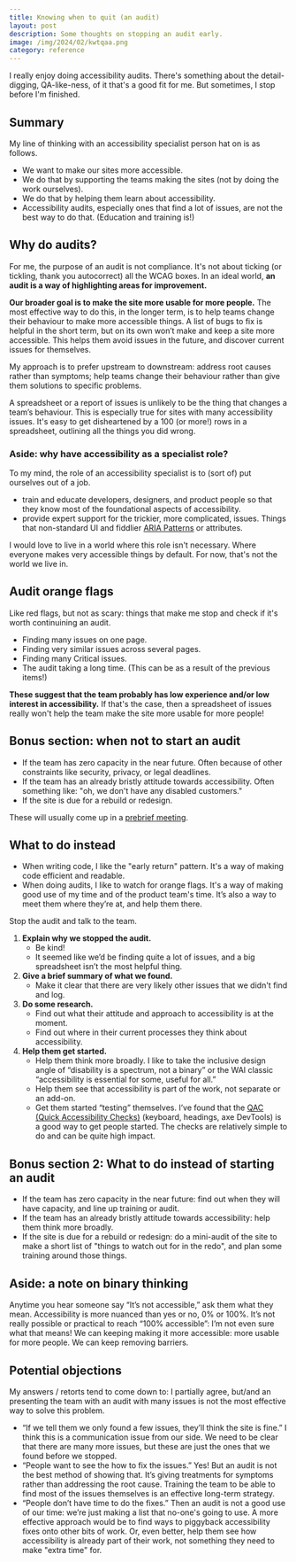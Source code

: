 ```yaml
---
title: Knowing when to quit (an audit)
layout: post
description: Some thoughts on stopping an audit early.
image: /img/2024/02/kwtqaa.png
category: reference
---
```


I really enjoy doing accessibility audits. There's something about the detail-digging, QA-like-ness, of it that's a good fit for me. But sometimes, I stop before I'm finished.

## Summary

My line of thinking with an accessibility specialist person hat on is as follows.

- We want to make our sites more accessible.
- We do that by supporting the teams making the sites (not by doing the work ourselves).
- We do that by helping them learn about accessibility.
- Accessibility audits, especially ones that find a lot of issues, are not the best way to do that. (Education and training is!)

## Why do audits?

For me, the purpose of an audit is not compliance. It's not about ticking (or tickling, thank you autocorrect) all the WCAG boxes. In an ideal world, **an audit is a way of highlighting areas for improvement.**

**Our broader goal is to make the site more usable for more people.** The most effective way to do this, in the longer term, is to help teams change their behaviour to make more accessible things. A list of bugs to fix is helpful in the short term, but on its own won’t make and keep a site more accessible. This helps them avoid issues in the future, and discover current issues for themselves.

My approach is to prefer upstream to downstream: address root causes rather than symptoms; help teams change their behaviour rather than give them solutions to specific problems.

A spreadsheet or a report of issues is unlikely to be the thing that changes a team’s behaviour. This is especially true for sites with many accessibility issues. It's easy to get disheartened by a 100 (or more!) rows in a spreadsheet, outlining all the things you did wrong.

### Aside: why have accessibility as a specialist role?

To my mind, the role of an accessibility specialist is to (sort of) put ourselves out of a job. 

- train and educate developers, designers, and product people so that they know most of the foundational aspects of accessibility.
- provide expert support for the trickier, more complicated, issues. Things that non-standard UI and fiddlier [ARIA Patterns](https://www.w3.org/WAI/ARIA/apg/patterns/) or attributes.

I would love to live in a world where this role isn't necessary. Where everyone makes very accessible things by default. For now, that's not the world we live in.

## Audit orange flags

Like red flags, but not as scary: things that make me stop and check if it's worth continuining an audit.

- Finding many issues on one page.
- Finding very similar issues across several pages.
- Finding many Critical issues.
- The audit taking a long time. (This can be as a result of the previous items!)

**These suggest that the team probably has low experience and/or low interest in accessibility.** If that's the case, then a spreadsheet of issues really won't help the team make the site more usable for more people!

## Bonus section: when not to start an audit

- If the team has zero capacity in the near future. Often because of other constraints like security, privacy, or legal deadlines.
- If the team has an already bristly attitude towards accessibility. Often something like: "oh, we don't have any disabled customers."
- If the site is due for a rebuild or redesign.

These will usually come up in a [prebrief meeting](/2023/12/03/accessibility-audit-prebrief/).

## What to do instead

- When writing code, I like the "early return" pattern. It's a way of making code efficient and readable.
- When doing audits, I like to watch for orange flags. It's a way of making good use of my time and of the product team's time. It’s also a way to meet them where they’re at, and help them there.

Stop the audit and talk to the team.

1. **Explain why we stopped the audit.**
    - Be kind!
    - It seemed like we’d be finding quite a lot of issues, and a big spreadsheet isn’t the most helpful thing.
2. **Give a brief summary of what we found.**
    - Make it clear that there are very likely other issues that we didn't find and log.
3. **Do some research.**
    - Find out what their attitude and approach to accessibility is at the moment.
    - Find out where in their current processes they think about accessibility.
4. **Help them get started.**
    - Help them think more broadly. I like to take the inclusive design angle of “disability is a spectrum, not a binary” or the WAI classic “accessibility is essential for some, useful for all.”
    - Help them see that accessibility is part of the work, not separate or an add-on.
    - Get them started “testing” themselves. I’ve found that the [QAC (Quick Accessibility Checks)](/2021/12/13/qac/) (keyboard, headings, axe DevTools) is a good way to get people started. The checks are relatively simple to do and can be quite high impact.

## Bonus section 2: What to do instead of starting an audit

- If the team has zero capacity in the near future: find out when they will have capacity, and line up training or audit.
- If the team has an already bristly attitude towards accessibility: help them think more broadly.
- If the site is due for a rebuild or redesign: do a mini-audit of the site to make a short list of "things to watch out for in the redo", and plan some training around those things.

## Aside: a note on binary thinking

Anytime you hear someone say “It’s not accessible,” ask them what they mean. Accessibility is more nuanced than yes or no, 0% or 100%. It’s not really possible or practical to reach “100% accessible”: I’m not even sure what that means! We can keeping making it more accessible: more usable for more people. We can keep removing barriers.

## Potential objections

My answers / retorts tend to come down to: I partially agree, but/and an presenting the team with an audit with many issues is not the most effective way to solve this problem.

- “If we tell them we only found a few issues, they’ll think the site is fine.” I think this is a communication issue from our side. We need to be clear that there are many more issues, but these are just the ones that we found before we stopped.
- “People want to see the how to fix the issues.” Yes! But an audit is not the best method of showing that. It’s giving treatments for symptoms rather than addressing the root cause. Training the team to be able to find most of the issues themselves is an effective long-term strategy.
- “People don’t have time to do the fixes.” Then an audit is not a good use of our time: we’re just making a list that no-one's going to use. A more effective approach would be to find ways to piggyback accessibility fixes onto other bits of work. Or, even better, help them see how accessibility is already part of their work, not something they need to make "extra time" for.